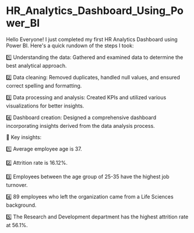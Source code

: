 # HR_Analytics_Dashboard_Using_Power_BI

Hello Everyone! I just completed my first HR Analytics Dashboard using Power BI. Here's a quick rundown of the steps I took:

1️⃣ Understanding the data: Gathered and examined data to determine the best analytical approach.

2️⃣ Data cleaning: Removed duplicates, handled null values, and ensured correct spelling and formatting.

3️⃣ Data processing and analysis: Created KPIs and utilized various visualizations for better insights.

4️⃣ Dashboard creation: Designed a comprehensive dashboard incorporating insights derived from the data analysis process.

🔎 Key insights:

1️⃣ Average employee age is 37.

2️⃣ Attrition rate is 16.12%.

3️⃣ Employees between the age group of 25-35 have the highest job turnover.

4️⃣ 89 employees who left the organization came from a Life Sciences background.

5️⃣ The Research and Development department has the highest attrition rate at 56.1%.

